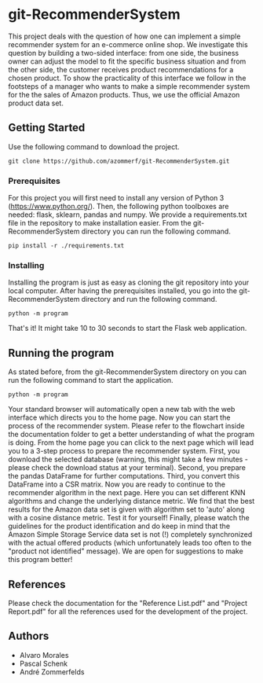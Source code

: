﻿# git-RecommenderSystem

This project deals with the question of how one can implement a simple recommender
 system for an e-commerce online shop. We investigate this question by building a 
two-sided interface: from one side, the business owner can adjust the model to fit 
the specific business situation and from the other side, the customer receives product 
recommendations for a chosen product. To show the practicality of this interface we 
follow in the footsteps of a manager who wants to make a simple recommender system 
for the the sales of Amazon products. Thus, we use the official Amazon product data set.

## Getting Started

Use the following command to download the project.
```
git clone https://github.com/azommerf/git-RecommenderSystem.git
```

### Prerequisites

For this project you will first need to install any version of Python 3 (https://www.python.org/). 
Then, the following python toolboxes are needed: flask, sklearn, pandas and numpy. We provide a 
requirements.txt file in the repository to make installation easier. From the git-RecommenderSystem 
directory you can run the following command.
```
pip install -r ./requirements.txt
```

### Installing

Installing the program is just as easy as cloning the git repository into your local computer. 
After having the prerequisites installed, you go into the git-RecommenderSystem directory and 
run the following command.

```
python -m program
```

That's it! It might take 10 to 30 seconds to start the Flask web application.

## Running the program

As stated before, from the git-RecommenderSystem directory on you can run the following command 
to start the application.
```
python -m program
```

Your standard browser will automatically open a new tab with the web interface which directs 
you to the home page. Now you can start the process of the recommender system. Please refer 
to the flowchart inside the documentation folder to get a better understanding of what the 
program is doing. From the home page you can click to the next page which will lead you to a 
3-step process to prepare the recommender system. First, you download the selected database 
(warning, this might take a few minutes - please check the download status at your terminal). 
Second, you prepare the pandas DataFrame for further computations. Third, you convert this 
DataFrame into a CSR matrix. Now you are ready to continue to the recommender algorithm in 
the next page. Here you can set different KNN algorithms and change the underlying distance metric. 
We find that the best results for the Amazon data set is given with algorithm set to 'auto' 
along with a cosine distance metric. Test it for yourself! Finally, please watch the guidelines 
for the product identification and do keep in mind that the Amazon Simple Storage Service data set
is not (!) completely synchronized with the actual offered products (which unfortunately leads too 
often to the "product not identified" message). We are open for suggestions to make this program better!

## References

Please check the documentation for the "Reference List.pdf" and "Project Report.pdf" for all 
the references used for the development of the project.

## Authors

* Alvaro Morales
* Pascal Schenk
* André Zommerfelds

